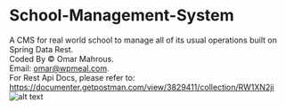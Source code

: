 # School-Management-System
A CMS for real world school to manage all of its usual operations built on Spring Data Rest.
<br />Coded By © Omar Mahrous.
<br />Email: omar@wpmeal.com.
<br />For Rest Api Docs, please refer to: https://documenter.getpostman.com/view/3829411/collection/RW1XN2ji
![alt text](https://github.com/wpmeal/School-Management-System/blob/master/School_Entities_Diagram.png)
